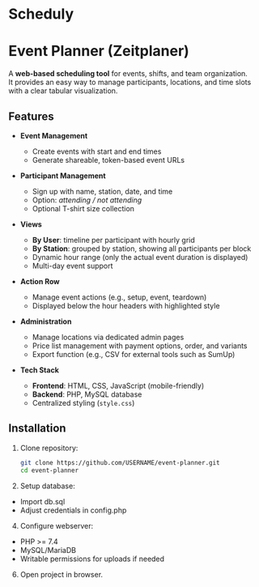# Scheduly

# Event Planner (Zeitplaner)

A **web-based scheduling tool** for events, shifts, and team organization.  
It provides an easy way to manage participants, locations, and time slots with a clear tabular visualization.

## Features

- **Event Management**
  - Create events with start and end times  
  - Generate shareable, token-based event URLs  

- **Participant Management**
  - Sign up with name, station, date, and time  
  - Option: *attending / not attending*  
  - Optional T-shirt size collection  

- **Views**
  - **By User**: timeline per participant with hourly grid  
  - **By Station**: grouped by station, showing all participants per block  
  - Dynamic hour range (only the actual event duration is displayed)  
  - Multi-day event support  

- **Action Row**
  - Manage event actions (e.g., setup, event, teardown)  
  - Displayed below the hour headers with highlighted style  

- **Administration**
  - Manage locations via dedicated admin pages  
  - Price list management with payment options, order, and variants  
  - Export function (e.g., CSV for external tools such as SumUp)  

- **Tech Stack**
  - **Frontend**: HTML, CSS, JavaScript (mobile-friendly)  
  - **Backend**: PHP, MySQL database  
  - Centralized styling (`style.css`)  

## Installation

1. Clone repository:
   ```bash
   git clone https://github.com/USERNAME/event-planner.git
   cd event-planner
   ```
2. Setup database:
  - Import db.sql
  - Adjust credentials in config.php

4. Configure webserver:
  - PHP >= 7.4
  - MySQL/MariaDB
  - Writable permissions for uploads if needed

6. Open project in browser.

